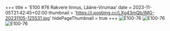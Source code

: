 +++
title = 'E100 #76 Rakvere linnus, Lääne-Virumaa'
date = 2023-11-05T21:42:45+02:00
thumbnail = 'https://i.postimg.cc/LXg43mQb/IMG-20231105-125531.jpg'
hidePageThumbnail = true
+++
![E100-76](https://i.postimg.cc/LXg43mQb/IMG-20231105-125531.jpg)
![E100-76](https://i.postimg.cc/PfZrLrwL/IMG-20231105-133423.jpg)
![E100-76](https://i.postimg.cc/7ZPxQ3Q7/IMG-20231105-131307.jpg)